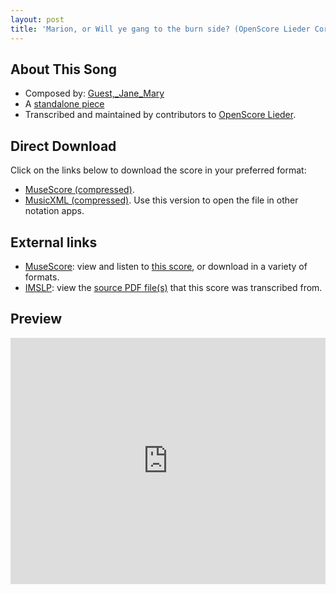 ```yaml
---
layout: post
title: 'Marion, or Will ye gang to the burn side? (OpenScore Lieder Corpus)'
---
```


## About This Song

- Composed by: [Guest,_Jane_Mary](https://fourscoreandmore.org/openscore/lieder/Guest,_Jane_Mary)
- A [standalone piece](https://fourscoreandmore.org/openscore/lieder/Guest,_Jane_Mary/_)
- Transcribed and maintained by contributors to [OpenScore Lieder].

[OpenScore Lieder]: https://musescore.com/openscore-lieder-corpus

## Direct Download

Click on the links below to download the score in your preferred format:
- [MuseScore (compressed)](https://github.com/openscore/lieder/blob/main/scores/Guest,_Jane_Mary/_/Marion,_or_Will_ye_gang_to_the_burn_side/lc6622431.mscz?raw=true).
- [MusicXML (compressed)](https://github.com/openscore/lieder/blob/main/scores/Guest,_Jane_Mary/_/Marion,_or_Will_ye_gang_to_the_burn_side/lc6622431.mxl?raw=true). Use this version to open the file in other notation apps.

## External links

- [MuseScore]: view and listen to [this score][MuseScore], or download in a variety of formats.
- [IMSLP]: view the [source PDF file(s)][IMSLP] that this score was transcribed from.

[MuseScore]: https://musescore.com/score/6622431
[IMSLP]: https://imslp.org/wiki/Special:ReverseLookup/436436

## Preview

<iframe width="100%" height="394" src="https://musescore.com/openscore-lieder-corpus/scores/6622431/embed" frameborder="0" allowfullscreen allow="autoplay; fullscreen"></iframe>
